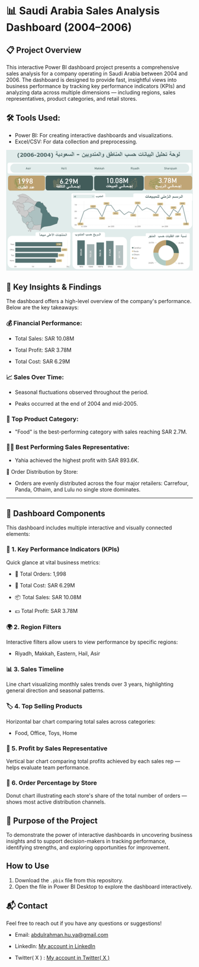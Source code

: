 # 📊 Saudi Arabia Sales Analysis Dashboard (2004–2006)


## 📋 Project Overview
This interactive Power BI dashboard project presents a comprehensive sales analysis for a company operating in Saudi Arabia between 2004 and 2006. The dashboard is designed to provide fast, insightful views into business performance by tracking key performance indicators (KPIs) and analyzing data across multiple dimensions — including regions, sales representatives, product categories, and retail stores.

## 🛠️ Tools Used:
- Power BI: For creating interactive dashboards and visualizations.
- Excel/CSV: For data collection and preprocessing.

![Sales Analysis](https://github.com/Abdulrahman-hussen/-Saudi-Arabia-Sales-Analysis-Dashboard-2004-2006-/blob/main/screenshots/%D8%AC%D8%A7%D9%87%D8%B2%20_%20%D8%B5%D9%88%D8%B1%D8%A9%20.png)

## 🌟 Key Insights & Findings
The dashboard offers a high-level overview of the company's performance. Below are the key takeaways:

### 💰 Financial Performance:
- Total Sales: SAR 10.08M

- Total Profit: SAR 3.78M

- Total Cost: SAR 6.29M

### 📈 Sales Over Time:
- Seasonal fluctuations observed throughout the period.

- Peaks occurred at the end of 2004 and mid-2005.

### 🥇 Top Product Category:
- "Food" is the best-performing category with sales reaching SAR 2.7M.

### 👨‍💼 Best Performing Sales Representative:
- Yahia achieved the highest profit with SAR 893.6K.

🏬 Order Distribution by Store:
- Orders are evenly distributed across the four major retailers:
Carrefour, Panda, Othaim, and Lulu no single store dominates.

---

## 🧩 Dashboard Components


This dashboard includes multiple interactive and visually connected elements:

### 🔹 1. Key Performance Indicators (KPIs)
Quick glance at vital business metrics:

- 🧾 Total Orders: 1,998

- 💸 Total Cost: SAR 6.29M

- 📦 Total Sales: SAR 10.08M

- 💵 Total Profit: SAR 3.78M

### 🌍 2. Region Filters
Interactive filters allow users to view performance by specific regions:

- Riyadh, Makkah, Eastern, Hail, Asir

### 📊 3. Sales Timeline
Line chart visualizing monthly sales trends over 3 years, highlighting general direction and seasonal patterns.

### 🏷️ 4. Top Selling Products
Horizontal bar chart comparing total sales across categories:

- Food, Office, Toys, Home

### 👔 5. Profit by Sales Representative
Vertical bar chart comparing total profits achieved by each sales rep — helps evaluate team performance.

### 🛒 6. Order Percentage by Store
Donut chart illustrating each store's share of the total number of orders — shows most active distribution channels.


## 🚀 Purpose of the Project
To demonstrate the power of interactive dashboards in uncovering business insights and to support decision-makers in tracking performance, identifying strengths, and exploring opportunities for improvement.


## How to Use
1. Download the `.pbix` file from this repository.
2. Open the file in Power BI Desktop to explore the dashboard interactively.


## 📬 Contact
Feel free to reach out if you have any questions or suggestions!

- Email: abdulrahman.hu.ya@gmail.com

- LinkedIn: [My account in LinkedIn ](https://www.linkedin.com/in/abduhuya/)

- Twitter( X ) : [My account in Twitter( X ) ](https://x.com/ARH_data)




